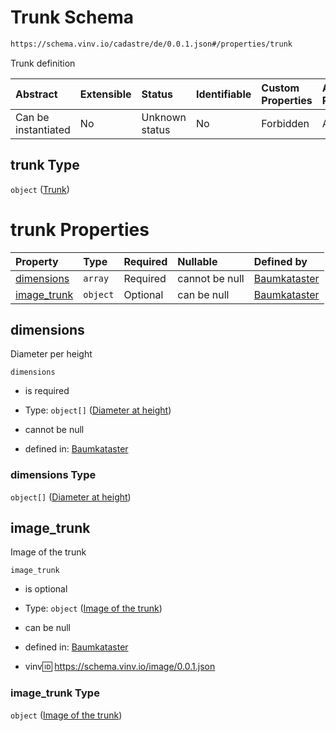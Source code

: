 # Trunk Schema

```txt
https://schema.vinv.io/cadastre/de/0.0.1.json#/properties/trunk
```

Trunk definition

| Abstract            | Extensible | Status         | Identifiable | Custom Properties | Additional Properties | Access Restrictions | Defined In                                                                                                                 |
| :------------------ | :--------- | :------------- | :----------- | :---------------- | :-------------------- | :------------------ | :------------------------------------------------------------------------------------------------------------------------- |
| Can be instantiated | No         | Unknown status | No           | Forbidden         | Allowed               | none                | [dereferenced.doc.json\*](../../../../../../vinv-schemas/vinv-tree/out/0.0.1/dereferenced.doc.json "open original schema") |

## trunk Type

`object` ([Trunk](dereferenced-properties-trunk.md))

# trunk Properties

| Property                     | Type     | Required | Nullable       | Defined by                                                                                                                                                              |
| :--------------------------- | :------- | :------- | :------------- | :---------------------------------------------------------------------------------------------------------------------------------------------------------------------- |
| [dimensions](#dimensions)    | `array`  | Required | cannot be null | [Baumkataster](dereferenced-properties-trunk-properties-trunk-dimensions.md "https://schema.vinv.io/cadastre/de/0.0.1.json#/properties/trunk/properties/dimensions")    |
| [image\_trunk](#image_trunk) | `object` | Optional | can be null    | [Baumkataster](dereferenced-properties-trunk-properties-image-of-the-trunk.md "https://schema.vinv.io/cadastre/de/0.0.1.json#/properties/trunk/properties/image_trunk") |

## dimensions

Diameter per height

`dimensions`

*   is required

*   Type: `object[]` ([Diameter at height](dereferenced-properties-trunk-properties-trunk-dimensions-diameter-at-height.md))

*   cannot be null

*   defined in: [Baumkataster](dereferenced-properties-trunk-properties-trunk-dimensions.md "https://schema.vinv.io/cadastre/de/0.0.1.json#/properties/trunk/properties/dimensions")

### dimensions Type

`object[]` ([Diameter at height](dereferenced-properties-trunk-properties-trunk-dimensions-diameter-at-height.md))

## image\_trunk

Image of the trunk

`image_trunk`

*   is optional

*   Type: `object` ([Image of the trunk](dereferenced-properties-trunk-properties-image-of-the-trunk.md))

*   can be null

*   defined in: [Baumkataster](dereferenced-properties-trunk-properties-image-of-the-trunk.md "https://schema.vinv.io/cadastre/de/0.0.1.json#/properties/trunk/properties/image_trunk")

*   vinv:id: https://schema.vinv.io/image/0.0.1.json

### image\_trunk Type

`object` ([Image of the trunk](dereferenced-properties-trunk-properties-image-of-the-trunk.md))
